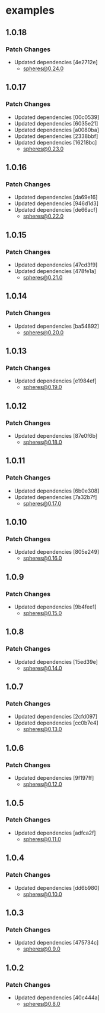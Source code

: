 # examples

## 1.0.18

### Patch Changes

- Updated dependencies [4e2712e]
  - spheres@0.24.0

## 1.0.17

### Patch Changes

- Updated dependencies [00c0539]
- Updated dependencies [6035e21]
- Updated dependencies [a0080ba]
- Updated dependencies [2338bbf]
- Updated dependencies [16218bc]
  - spheres@0.23.0

## 1.0.16

### Patch Changes

- Updated dependencies [da69e16]
- Updated dependencies [946d1d3]
- Updated dependencies [de66acf]
  - spheres@0.22.0

## 1.0.15

### Patch Changes

- Updated dependencies [47cd3f9]
- Updated dependencies [478fe1a]
  - spheres@0.21.0

## 1.0.14

### Patch Changes

- Updated dependencies [ba54892]
  - spheres@0.20.0

## 1.0.13

### Patch Changes

- Updated dependencies [e1984ef]
  - spheres@0.19.0

## 1.0.12

### Patch Changes

- Updated dependencies [87e0f6b]
  - spheres@0.18.0

## 1.0.11

### Patch Changes

- Updated dependencies [6b0e308]
- Updated dependencies [7a32b7f]
  - spheres@0.17.0

## 1.0.10

### Patch Changes

- Updated dependencies [805e249]
  - spheres@0.16.0

## 1.0.9

### Patch Changes

- Updated dependencies [9b4fee1]
  - spheres@0.15.0

## 1.0.8

### Patch Changes

- Updated dependencies [15ed39e]
  - spheres@0.14.0

## 1.0.7

### Patch Changes

- Updated dependencies [2cfd097]
- Updated dependencies [cc0b7e4]
  - spheres@0.13.0

## 1.0.6

### Patch Changes

- Updated dependencies [9f197ff]
  - spheres@0.12.0

## 1.0.5

### Patch Changes

- Updated dependencies [adfca2f]
  - spheres@0.11.0

## 1.0.4

### Patch Changes

- Updated dependencies [dd6b980]
  - spheres@0.10.0

## 1.0.3

### Patch Changes

- Updated dependencies [475734c]
  - spheres@0.9.0

## 1.0.2

### Patch Changes

- Updated dependencies [40c444a]
  - spheres@0.8.0

